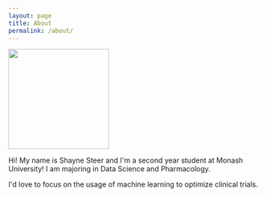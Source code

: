 ```yaml
---
layout: page
title: About
permalink: /about/
---
```


<img src="../shayne_steer_pic.jpg" height="200">

Hi! My name is Shayne Steer and I'm a second year student at Monash University!
I am majoring in Data Science and Pharmacology.

I'd love to focus on the usage of machine learning to optimize clinical trials.